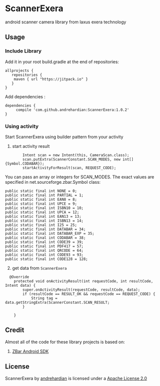 # ScannerExera
android scanner camera library from laxus exera technology

## Usage

### Include Library
Add it in your root build.gradle at the end of repositories:

```
allprojects {
   repositories {
    maven { url "https://jitpack.io" }
   }
}
```
Add dependencies :

```
dependencies {
     compile 'com.github.andrehardian:ScannerExera:1.0.2'
}

```

### Using activity
Start ScannerExera using builder pattern from your activity

1. start activity result
```
        Intent scan = new Intent(this, CameraScan.class);
        scan.putExtra(ScannerConstant.SCAN_MODES, new int[]{Symbol.CODABAR});
        startActivityForResult(scan, REQUEST_CODE);
```

You can pass an array or integers for SCAN_MODES. The exact values are specified in net.sourceforge.zbar.Symbol class:
```
public static final int NONE = 0;
public static final int PARTIAL = 1;
public static final int EAN8 = 8;
public static final int UPCE = 9;
public static final int ISBN10 = 10;
public static final int UPCA = 12;
public static final int EAN13 = 13;
public static final int ISBN13 = 14;
public static final int I25 = 25;
public static final int DATABAR = 34;
public static final int DATABAR_EXP = 35;
public static final int CODABAR = 38;
public static final int CODE39 = 39;
public static final int PDF417 = 57;
public static final int QRCODE = 64;
public static final int CODE93 = 93;
public static final int CODE128 = 128;
```

2. get data from `ScannerExera` 

```
  @Override
    protected void onActivityResult(int requestCode, int resultCode, Intent data) {
        super.onActivityResult(requestCode, resultCode, data);
        if (resultCode == RESULT_OK && requestCode == REQUEST_CODE) {
            String tag = data.getStringExtra(ScannerConstant.SCAN_RESULT;
        }

    }
```

## Credit
Almost all of the code for these library projects is based on:
1. [ZBar Android SDK](https://sourceforge.net/projects/zbar/files/AndroidSDK/)

## License
ScannerExera by [andrehardian](https://github.com/andrehardian) is licensed under a [Apache License 2.0](http://www.apache.org/licenses/LICENSE-2.0)
